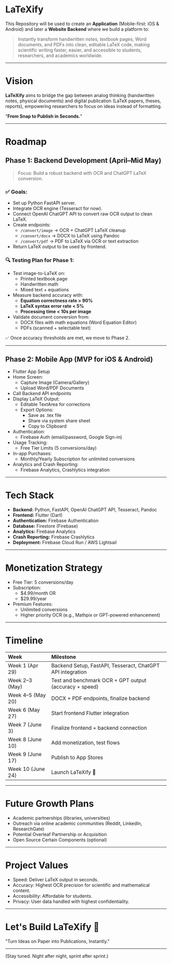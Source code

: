 # LaTeXify

This Repository will be used to create an **Application** (Mobile-first: iOS & Android) and later a **Website Backend** where we build a platform to:

> Instantly transform handwritten notes, textbook pages, Word documents, and PDFs into clean, editable LaTeX code, making scientific writing faster, easier, and accessible to students, researchers, and academics worldwide.

---

# Vision

**LaTeXify** aims to bridge the gap between analog thinking (handwritten notes, physical documents) and digital publication (LaTeX papers, theses, reports), empowering researchers to focus on ideas instead of formatting.

"**From Snap to Publish in Seconds.**"

---

# Roadmap

## Phase 1: Backend Development (April–Mid May)

> Focus: Build a robust backend with OCR and ChatGPT LaTeX conversion.

### ✅ Goals:
- Set up Python FastAPI server.
- Integrate OCR engine (Tesseract for now).
- Connect OpenAI ChatGPT API to convert raw OCR output to clean LaTeX.
- Create endpoints:
  - `/convert/image` → OCR + ChatGPT LaTeX cleanup
  - `/convert/docx` → DOCX to LaTeX using Pandoc
  - `/convert/pdf` → PDF to LaTeX via OCR or text extraction
- Return LaTeX output to be used by frontend.

### 🔍 Testing Plan for Phase 1:
- Test image-to-LaTeX on:
  - Printed textbook page
  - Handwritten math
  - Mixed text + equations
- Measure backend accuracy with:
  - **Equation correctness rate > 90%**
  - **LaTeX syntax error rate < 5%**
  - **Processing time < 10s per image**
- Validate document conversion from:
  - DOCX files with math equations (Word Equation Editor)
  - PDFs (scanned + selectable text)

✅ Once accuracy thresholds are met, we move to Phase 2.

---

## Phase 2: Mobile App (MVP for iOS & Android)
- Flutter App Setup
- Home Screen:
  - Capture Image (Camera/Gallery)
  - Upload Word/PDF Documents
- Call Backend API endpoints
- Display LaTeX Output:
  - Editable TextArea for corrections
  - Export Options:
    - Save as .tex file
    - Share via system share sheet
    - Copy to Clipboard
- Authentication:
  - Firebase Auth (email/password, Google Sign-in)
- Usage Tracking:
  - Free Tier Limits (5 conversions/day)
- In-app Purchases:
  - Monthly/Yearly Subscription for unlimited conversions
- Analytics and Crash Reporting:
  - Firebase Analytics, Crashlytics integration

---

# Tech Stack

- **Backend:** Python, FastAPI, OpenAI ChatGPT API, Tesseract, Pandoc
- **Frontend:** Flutter (Dart)
- **Authentication:** Firebase Authentication
- **Database:** Firestore (Firebase)
- **Analytics:** Firebase Analytics
- **Crash Reporting:** Firebase Crashlytics
- **Deployment:** Firebase Cloud Run / AWS Lightsail

---

# Monetization Strategy

- Free Tier: 5 conversions/day
- Subscription:
  - $4.99/month OR
  - $29.99/year
- Premium Features:
  - Unlimited conversions
  - Higher priority OCR (e.g., Mathpix or GPT-powered enhancement)

---

# Timeline

| Week | Milestone |
|:---|:---|
| Week 1 (Apr 29) | Backend Setup, FastAPI, Tesseract, ChatGPT API integration |
| Week 2–3 (May) | Test and benchmark OCR + GPT output (accuracy + speed) |
| Week 4–5 (May 20) | DOCX + PDF endpoints, finalize backend |
| Week 6 (May 27) | Start frontend Flutter integration |
| Week 7 (June 3) | Finalize frontend + backend connection |
| Week 8 (June 10) | Add monetization, test flows |
| Week 9 (June 17) | Publish to App Stores |
| Week 10 (June 24) | Launch LaTeXify 🚀 |

---

# Future Growth Plans

- Academic partnerships (libraries, universities)
- Outreach via online academic communities (Reddit, LinkedIn, ResearchGate)
- Potential Overleaf Partnership or Acquisition
- Open Source Certain Components (optional)

---

# Project Values

- Speed: Deliver LaTeX output in seconds.
- Accuracy: Highest OCR precision for scientific and mathematical content.
- Accessibility: Affordable for students.
- Privacy: User data handled with highest confidentiality.

---

# Let's Build LaTeXify 🚀
"Turn Ideas on Paper into Publications, Instantly."

---

(Stay tuned. Night after night, sprint after sprint.)
